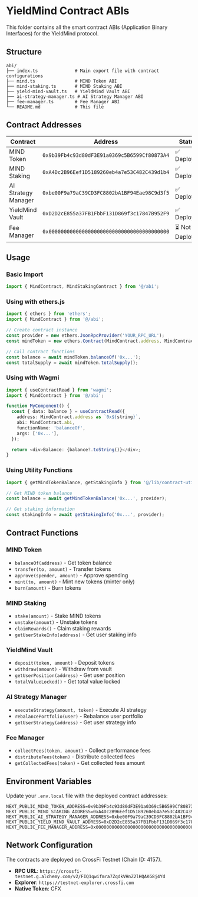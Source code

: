 # YieldMind Contract ABIs

This folder contains all the smart contract ABIs (Application Binary Interfaces) for the YieldMind protocol.

## Structure

```
abi/
├── index.ts              # Main export file with contract configurations
├── mind.ts               # MIND Token ABI
├── mind-staking.ts       # MIND Staking ABI
├── yield-mind-vault.ts   # YieldMind Vault ABI
├── ai-strategy-manager.ts # AI Strategy Manager ABI
├── fee-manager.ts        # Fee Manager ABI
└── README.md             # This file
```

## Contract Addresses

| Contract | Address | Status |
|----------|---------|--------|
| MIND Token | `0x9b39Fb4c93d80dF3E91a0369c5B6599Cf80873A4` | ✅ Deployed |
| MIND Staking | `0xA4Dc2B96Eef1D5189260eb4a7e53C482C439d1b4` | ✅ Deployed |
| AI Strategy Manager | `0xbe00F9a79aC39CD3FC8802bA1BF94Eae98C9d3f5` | ✅ Deployed |
| YieldMind Vault | `0xD2D2cE855a37FB1FbbF131D869f3c17847B952F9` | ✅ Deployed |
| Fee Manager | `0x0000000000000000000000000000000000000000` | ⏳ Not Deployed |

## Usage

### Basic Import

```typescript
import { MindContract, MindStakingContract } from '@/abi';
```

### Using with ethers.js

```typescript
import { ethers } from 'ethers';
import { MindContract } from '@/abi';

// Create contract instance
const provider = new ethers.JsonRpcProvider('YOUR_RPC_URL');
const mindToken = new ethers.Contract(MindContract.address, MindContract.abi, provider);

// Call contract functions
const balance = await mindToken.balanceOf('0x...');
const totalSupply = await mindToken.totalSupply();
```

### Using with Wagmi

```typescript
import { useContractRead } from 'wagmi';
import { MindContract } from '@/abi';

function MyComponent() {
  const { data: balance } = useContractRead({
    address: MindContract.address as `0x${string}`,
    abi: MindContract.abi,
    functionName: 'balanceOf',
    args: ['0x...'],
  });

  return <div>Balance: {balance?.toString()}</div>;
}
```

### Using Utility Functions

```typescript
import { getMindTokenBalance, getStakingInfo } from '@/lib/contract-utils';

// Get MIND token balance
const balance = await getMindTokenBalance('0x...', provider);

// Get staking information
const stakingInfo = await getStakingInfo('0x...', provider);
```

## Contract Functions

### MIND Token
- `balanceOf(address)` - Get token balance
- `transfer(to, amount)` - Transfer tokens
- `approve(spender, amount)` - Approve spending
- `mint(to, amount)` - Mint new tokens (minter only)
- `burn(amount)` - Burn tokens

### MIND Staking
- `stake(amount)` - Stake MIND tokens
- `unstake(amount)` - Unstake tokens
- `claimRewards()` - Claim staking rewards
- `getUserStakeInfo(address)` - Get user staking info

### YieldMind Vault
- `deposit(token, amount)` - Deposit tokens
- `withdraw(amount)` - Withdraw from vault
- `getUserPosition(address)` - Get user position
- `totalValueLocked()` - Get total value locked

### AI Strategy Manager
- `executeStrategy(amount, token)` - Execute AI strategy
- `rebalancePortfolio(user)` - Rebalance user portfolio
- `getUserStrategy(address)` - Get user strategy info

### Fee Manager
- `collectFees(token, amount)` - Collect performance fees
- `distributeFees(token)` - Distribute collected fees
- `getCollectedFees(token)` - Get collected fees amount

## Environment Variables

Update your `.env.local` file with the deployed contract addresses:

```env
NEXT_PUBLIC_MIND_TOKEN_ADDRESS=0x9b39Fb4c93d80dF3E91a0369c5B6599Cf80873A4
NEXT_PUBLIC_MIND_STAKING_ADDRESS=0xA4Dc2B96Eef1D5189260eb4a7e53C482C439d1b4
NEXT_PUBLIC_AI_STRATEGY_MANAGER_ADDRESS=0xbe00F9a79aC39CD3FC8802bA1BF94Eae98C9d3f5
NEXT_PUBLIC_YIELD_MIND_VAULT_ADDRESS=0xD2D2cE855a37FB1FbbF131D869f3c17847B952F9
NEXT_PUBLIC_FEE_MANAGER_ADDRESS=0x0000000000000000000000000000000000000000
```

## Network Configuration

The contracts are deployed on CrossFi Testnet (Chain ID: 4157).

- **RPC URL**: `https://crossfi-testnet.g.alchemy.com/v2/FIQ1qwifmra7ZqdkVHnZ2lHQAKG8j4Yd`
- **Explorer**: `https://testnet-explorer.crossfi.com`
- **Native Token**: CFX 